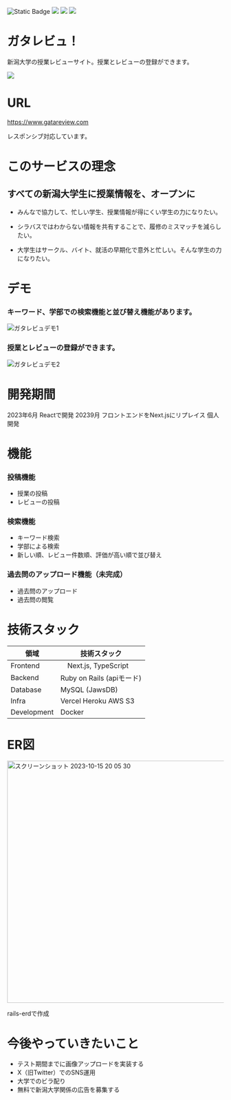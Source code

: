 ![Static Badge](https://img.shields.io/badge/https%3A%2F%2Fgithub.com%2Fyu-yaba%2Fgatareview-front)
<img src="https://img.shields.io/badge/-TypeScript-007ACC.svg?logo=typescript&style=flat">
<img src="https://img.shields.io/badge/-React-555.svg?logo=react&style=flat">
<img src="https://img.shields.io/badge/-Docker-EEE.svg?logo=docker&style=flat">


# ガタレビュ！
新潟大学の授業レビューサイト。授業とレビューの登録ができます。

<img src="https://github.com/yu-yaba/gatareview-front/assets/109569162/8702c61e-ef49-4922-8261-e97048ecb208">

# URL
https://www.gatareview.com

レスポンシブ対応しています。

# このサービスの理念
## すべての新潟大学生に授業情報を、オープンに

- みんなで協力して、忙しい学生、授業情報が得にくい学生の力になりたい。

- シラバスではわからない情報を共有することで、履修のミスマッチを減らしたい。

- 大学生はサークル、バイト、就活の早期化で意外と忙しい。そんな学生の力になりたい。

# デモ
### キーワード、学部での検索機能と並び替え機能があります。
![ガタレビュデモ1](https://github.com/yu-yaba/gatareview-front/assets/109569162/a7e937e3-acae-4fd0-9c88-c78297ca3b9c)


### 授業とレビューの登録ができます。
![ガタレビュデモ2](https://github.com/yu-yaba/gatareview-front/assets/109569162/e475a83c-60da-499b-8ca3-9725cb341a88)

# 開発期間
2023年6月 Reactで開発
20239月 フロントエンドをNext.jsにリプレイス
個人開発

# 機能
### 投稿機能
- 授業の投稿
- レビューの投稿
### 検索機能
- キーワード検索
- 学部による検索
- 新しい順、レビュー件数順、評価が高い順で並び替え
### 過去問のアップロード機能（未完成）
- 過去問のアップロード
- 過去問の閲覧

# 技術スタック
| 領域 | 技術スタック |
| ---- | ---- |
| Frontend　| 　Next.js, TypeScript |
| Backend | Ruby on Rails (apiモード) |
| Database | MySQL (JawsDB) |
| Infra | Vercel Heroku  AWS S3 |
| Development | Docker |

# ER図
<img width="563" alt="スクリーンショット 2023-10-15 20 05 30" src="https://github.com/yu-yaba/gatareview-front/assets/109569162/b3324e04-6d08-49a7-980c-9577bd62d7f3">


rails-erdで作成


# 今後やっていきたいこと
- テスト期間までに画像アップロードを実装する
- X（旧Twitter）でのSNS運用
- 大学でのビラ配り
- 無料で新潟大学関係の広告を募集する
